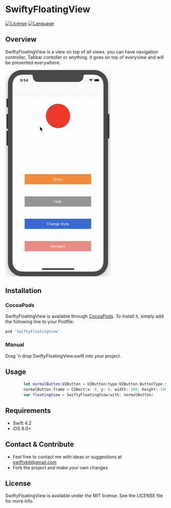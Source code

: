 # SwiftyFloatingView

[![License](https://img.shields.io/:license-mit-blue.svg)](https://doge.mit-license.org)
[![Language](https://img.shields.io/badge/language-swift-orange.svg?style=flat)](https://developer.apple.com/swift)

## Overview

SwiftyFloatingView is a view on top of all views. you can have navigation controller, Tabbar contoller or anything. it goes on top of everyview and will be presented everywhere.

![enter image description here](./Images/screenshot.gif)
 
 
## Installation
 
### CocoaPods 

SwiftyFloatingView is available through [CocoaPods](http://cocoapods.org). To install
it, simply add the following line to your Podfile:

```ruby
pod 'SwiftyFloatingView'
```

### Manual
Drag 'n drop SwiftyFloatingView.swift into your project.
 

## Usage 


 
```swift
        let normalButton:UIButton = UIButton(type:UIButton.ButtonType.system)
        normalButton.frame = CGRect(x: 0, y: 0, width: 100, height: 100)
        var floatingView = SwiftyFloatingView(with: normalButton)
```

## Requirements
- Swift 4.2
- iOS 8.0+

## Contact & Contribute

 - Feel free to contact me with ideas or suggestions at swiftykit@gmail.com
 - Fork the project and make your own changes

 
## License

SwiftyFloatingView is available under the MIT license. See the LICENSE file for more info.

